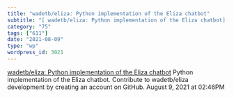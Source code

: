 ```yaml
---
title: "wadetb/eliza: Python implementation of the Eliza chatbot"
subtitle: "[ wadetb/eliza: Python implementation of the Eliza chatbot](https://github.com/wadetb/eliza)"
category: "75"
tags: ["611"]
date: "2021-08-09"
type: "wp"
wordpress_id: 3021
---
```

[ wadetb/eliza: Python implementation of the Eliza chatbot](https://github.com/wadetb/eliza)
 Python implementation of the Eliza chatbot. Contribute to wadetb/eliza development by creating an account on GitHub.
August 9, 2021 at 02:46PM